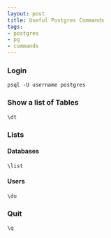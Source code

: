 ```yaml
---
layout: post
title: Useful Postgres Commands
tags:
- postgres
- pg
- commands
---
```


### Login

```
psql -U username postgres
```

### Show a list of Tables

```
\dt
```

### Lists

#### Databases

```
\list
```

#### Users

```
\du
```

### Quit

```
\q
```

